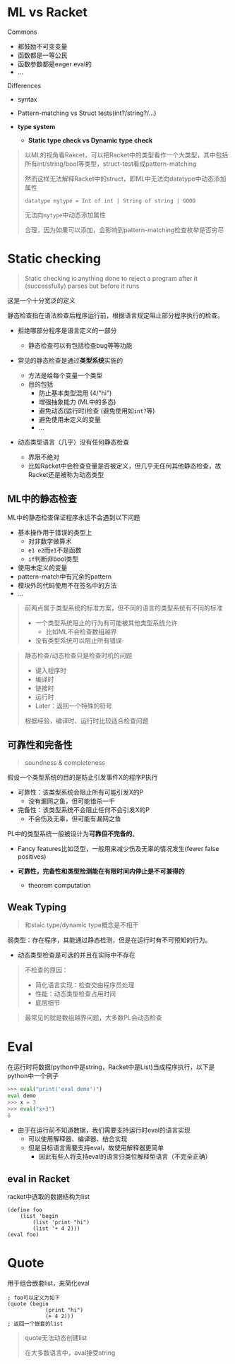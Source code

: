 # ML vs Racket

Commons

- 都鼓励不可变变量
- 函数都是一等公民
- 函数参数都是eager eval的
- ...

Differences

- syntax
- Pattern-matching vs Struct tests(int?/string?/...)

- **type system**
  - **Static type check vs Dynamic type check**

> 以ML的视角看Rakcet，可以把Racket中的类型看作一个大类型，其中包括所有int/string/bool等类型，struct-test看成pattern-matching
>
> 然而这样无法解释Racket中的struct，即ML中无法向datatype中动态添加属性
>
> ```
> datatype mytype = Int of int | String of string | GOOD
> ```
>
> 无法向`mytype`中动态添加属性
>
> 合理，因为如果可以添加，会影响到pattern-matching检查枚举是否穷尽

# Static checking

> Static checking is anything done to reject a program after it (successfully) parses but before it runs

这是一个十分宽泛的定义

静态检查指在语法检查后程序运行前，根据语言规定阻止部分程序执行的检查。

- 拒绝哪部分程序是语言定义的一部分
  - 静态检查可以有包括检查bug等等功能
- 常见的静态检查是通过**类型系统**实施的
  - 方法是给每个变量一个类型
  - 目的包括
    - 防止基本类型混用 (4/"hi")
    - 增强抽象能力 (ML中的多态)
    - 避免动态(运行时)检查 (避免使用如`int?`等)
    - 避免使用未定义的变量
    - ...

- 动态类型语言（几乎）没有任何静态检查
  - 界限不绝对
  - 比如Racket中会检查变量是否被定义，但几乎无任何其他静态检查，故Racket还是被称为动态类型

## ML中的静态检查

ML中的静态检查保证程序永远不会遇到以下问题

- 基本操作用于错误的类型上
  - 对非数字做算术
  - `e1 e2`而`e1`不是函数
  - `if`判断非bool类型
- 使用未定义的变量
- pattern-match中有冗余的pattern
- 模块外的代码使用不在签名中的方法
- ...

> 前两点属于类型系统的标准方案，但不同的语言的类型系统有不同的标准
>
> - 一个类型系统阻止的行为有可能被其他类型系统允许
>   - 比如ML不会检查数组越界
> - 没有类型系统可以阻止所有错误

> 静态检查/动态检查只是检查时机的问题
>
> - 键入程序时
> - 编译时
> - 链接时
> - 运行时
> - Later：返回一个特殊的符号
>
> 根据经验，编译时、运行时比较适合检查问题

## 可靠性和完备性

> soundness & completeness

假设一个类型系统的目的是防止引发事件X的程序P执行

- 可靠性：该类型系统会阻止所有可能引发X的P
  - 没有漏网之鱼，但可能错杀一千
- 完备性：该类型系统不会阻止任何不会引发X的P
  - 不会伤及无辜，但可能有漏网之鱼

PL中的类型系统一般被设计为**可靠但不完备的**。

- Fancy features比如泛型，一般用来减少伤及无辜的情况发生(fewer false positives)

- **可靠性，完备性和类型检测能在有限时间内停止是不可兼得的**
  - theorem computation 

## Weak Typing

> 和staic type/dynamic type概念是不相干

弱类型：存在程序，其能通过静态检测，但是在运行时有不可预知的行为。

- 动态类型检查是可选的并且在实际中不存在

> 不检查的原因：
>
> - 简化语言实现：检查交由程序员处理
> - 性能：动态类型检查占用时间
> - 底层细节

> 最常见的就是数组越界问题，大多数PL会动态检查

# Eval

在运行时将数据(python中是string，Racket中是List)当成程序执行，以下是python中一个例子

```python
>>> eval("print('eval demo')")
eval demo
>>> x = 3
>>> eval("x+3")
6
```

- 由于在运行前不知道数据，我们需要支持运行时eval的语言实现
  - 可以使用解释器、编译器、结合实现
  - 但是目标语言需要支持eval，故使用解释器更简单
    - 因此有些人将支持eval的语言归类位解释型语言（不完全正确）

## eval in Racket

racket中选取的数据结构为list

```
(define foo
	(list 'begin
		(list 'print "hi")
		(list '+ 4 2)))
(eval foo)
```

# Quote

用于组合嵌套list，来简化eval

```
; foo可以定义为如下
(quote (begin
			(print "hi")
			(+ 4 2)))
; 返回一个嵌套的list
```

> quote无法动态创建list
>
> 在大多数语言中，eval接受string